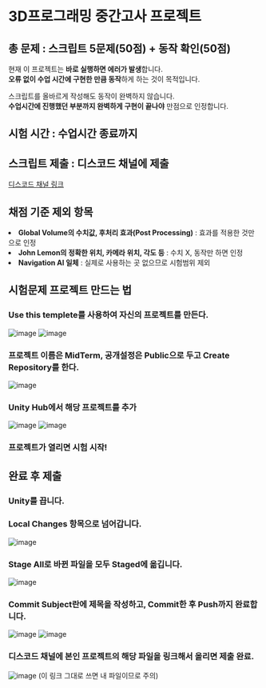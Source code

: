 # 3D프로그래밍 중간고사 프로젝트
## 총 문제 : 스크립트 5문제(50점) + 동작 확인(50점)
     
현재 이 프로젝트는 **바로 실행하면 에러가 발생**합니다.<br>
**오류 없이 수업 시간에 구현한 만큼 동작**하게 하는 것이 목적입니다.
      
스크립트를 올바르게 작성해도 동작이 완벽하지 않습니다.<br>
__수업시간에 진행했던 부분까지 완벽하게 구현이 끝나야__ 만점으로 인정합니다.

## 시험 시간 : 수업시간 종료까지

## 스크립트 제출 : 디스코드 채널에 제출
[디스코드 채널 링크](https://discord.gg/urVuYGWsg2)

## 채점 기준 제외 항목
<li><b>Global Volume의 수치값, 후처리 효과(Post Processing)</b> : 효과를 적용한 것만으로 인정</li>
<li><b>John Lemon의 정확한 위치, 카메라 위치, 각도 등</b> : 수치 X, 동작만 하면 인정</li>
<li><b>Navigation AI 일체</b> : 실제로 사용하는 곳 없으므로 시험범위 제외</li>

## 시험문제 프로젝트 만드는 법
### Use this templete를 사용하여 자신의 프로젝트를 만든다. 
![image](https://github.com/hanseungtheshiba/JohnLemon_MidTerm/assets/8674421/89927509-61ab-4a43-bd2f-59d361867ac5)
![image](https://github.com/hanseungtheshiba/JohnLemon_MidTerm/assets/8674421/5a36edd5-e88a-4b07-ac2c-290274c887cf)
### 프로젝트 이름은 MidTerm, 공개설정은 Public으로 두고 Create Repository를 한다. 
![image](https://github.com/hanseungtheshiba/JohnLemon_MidTerm/assets/8674421/cde06752-cdaf-4f58-af7b-6c8457f0317f)
### Unity Hub에서 해당 프로젝트를 추가
![image](https://github.com/hanseungtheshiba/JohnLemon_MidTerm/assets/8674421/3b79b3f9-3d17-44c8-8a93-1dff45d36582)
![image](https://github.com/hanseungtheshiba/JohnLemon_MidTerm/assets/8674421/acc3cb18-be27-4b37-bb91-0d4ecaac2c6a)
### 프로젝트가 열리면 시험 시작!

## 완료 후 제출
### Unity를 끕니다.
### Local Changes 항목으로 넘어갑니다.
![image](https://github.com/hanseungtheshiba/JohnLemon_MidTerm/assets/8674421/c190b9d1-1674-41ad-8220-166131bad566)
### Stage All로 바뀐 파일을 모두 Staged에 옮깁니다.
![image](https://github.com/hanseungtheshiba/JohnLemon_MidTerm/assets/8674421/c52397de-d004-4142-b68b-5d50d3e1c6fe)
### Commit Subject란에 제목을 작성하고, Commit한 후 Push까지 완료합니다.
![image](https://github.com/hanseungtheshiba/JohnLemon_MidTerm/assets/8674421/c0b2e802-6685-4344-8e05-3d869014f8a7)
![image](https://github.com/hanseungtheshiba/JohnLemon_MidTerm/assets/8674421/8938779b-97d2-452d-809c-75038465e84a)
### 디스코드 채널에 본인 프로젝트의 해당 파일을 링크해서 올리면 제출 완료.
![image](https://github.com/hanseungtheshiba/JohnLemon_MidTerm/assets/8674421/4c571e67-9e4d-4b6e-87dd-866702694b64)
(이 링크 그대로 쓰면 내 파일이므로 주의)
